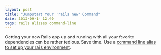 ```yaml
---
layout: post
title: "Jumpstart Your 'rails new' Command"
date: 2013-09-14 12:40
tags: rails aliases command-line
---
```


Getting your new Rails app up and running with all your favorite dependencies can be rather tedious. Save time. Use a [command line alias to set up your rails environment](http://www.launchacademy.com/codecabulary/development-tools/rails-aliases).

